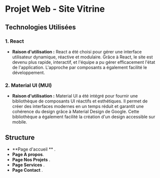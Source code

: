 # Projet Web - Site Vitrine

## Technologies Utilisées

### 1. **React**
- **Raison d'utilisation :** React a été choisi pour gérer une interface utilisateur dynamique, réactive et modulaire. Grâce à React, le site est devenu plus rapide, interactif, et l'équipe a pu gérer efficacement l'état de l'application. L'approche par composants a également facilité le développement.

### 2. **Material UI (MUI)**
- **Raison d'utilisation :** Material UI a été intégré pour fournir une bibliothèque de composants UI réactifs et esthétiques. Il permet de créer des interfaces modernes en un temps réduit et garantit une cohérence du design grâce à Material Design de Google. Cette bibliothèque a également facilité la création d'un design accessible sur mobile.

## Structure

- **Page d'accueil ** .
- **Page A propos**. 
- **Page Nos Projets** .
- **Page Services** .
- **Page Contact** .



